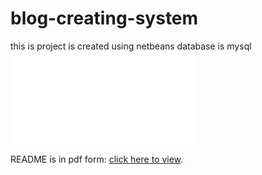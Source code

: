# blog-creating-system
this is project is created using netbeans
database is mysql
<object data="readme.pdf" type="application/pdf" width="700px" height="700px">
    <embed src="readme.pdf">
        <p> README is in pdf form: <a href="readme.pdf">click here to view</a>.</p>
    </embed>
</object>
